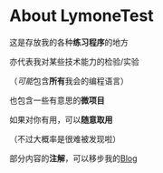 # About LymoneTest

这是存放我的各种**练习程序**的地方

亦代表我对某些技术能力的检验/实验

（*可能*包含**所有**我会的编程语言）

也包含一些有意思的**微项目**

如果对你有用，可以**随意取用**

（不过大概率是很难被发现啦）

部分内容的**注解**，可以移步我的[Blog](https://www.lymone.cc/)
